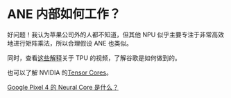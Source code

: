 # ANE 内部如何工作？

好问题！我认为苹果公司外的人都不知道，但其他 NPU 似乎主要专注于非常高效地进行矩阵乘法，所以合理假设 ANE 也类似。

同时，查看[这些](https://www.youtube.com/watch?v=MXxN4fv01c8)[解释](https://www.youtube.com/watch?v=kBjYK3K3P6M)关于 TPU 的视频，了解谷歌是如何做到的。

也可以了解 NVIDIA 的[Tensor Cores](https://www.nvidia.com/en-us/data-center/tensorcore/)。

[Google Pixel 4 的 Neural Core 是什么？](https://www.androidauthority.com/google-pixel-4-neural-core-1045318/)
